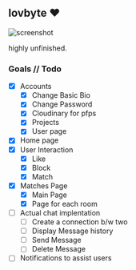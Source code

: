 ## lovbyte ❤️

![screenshot](https://i.imgur.com/v8FxPyT.png)

highly unfinished.

### Goals // Todo
- [x] Accounts
	- [x] Change Basic Bio
	- [x] Change Password 
	- [x] Cloudinary for pfps
	- [x] Projects 
	- [x] User page
- [x] Home page
- [x] User Interaction
	- [x] Like
	- [x] Block 
	- [x] Match 
- [x] Matches Page
	- [x] Main Page
	- [x] Page for each room 
- [ ] Actual chat implentation
    - [ ] Create a connection b/w two
    - [ ] Display Message history 
    - [ ] Send Message 
    - [ ] Delete Message
- [ ] Notifications to assist users
